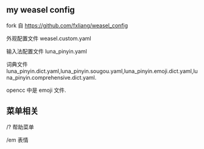 
## my weasel config
fork 自 https://github.com/fxliang/weasel_config

外观配置文件 weasel.custom.yaml

输入法配置文件 luna_pinyin.yaml

词典文件 luna_pinyin.dict.yaml,luna_pinyin.sougou.yaml,luna_pinyin.emoji.dict.yaml,luna_pinyin.comprehensive.dict.yaml.

opencc 中是 emoji 文件.


## 菜单相关

/? 帮助菜单

/em 表情
